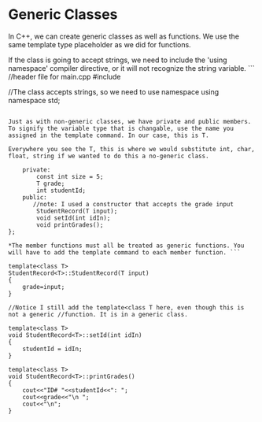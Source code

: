 # Generic Classes

In C++, we can create generic classes as well as functions. We use the same template type placeholder as we did for functions.

If the class is going to accept strings, we need to include the 'using namespace' compiler directive, or it will not recognize the string variable. ``` //header file for main.cpp #include

//The class accepts strings, so we need to use namespace
using namespace std;

```

Just as with non-generic classes, we have private and public members. To signify the variable type that is changable, use the name you assigned in the template command. In our case, this is T.

Everywhere you see the T, this is where we would substitute int, char, float, string if we wanted to do this a no-generic class.

    private:
        const int size = 5;
        T grade;
        int studentId;
    public:
       //note: I used a constructor that accepts the grade input
        StudentRecord(T input);
        void setId(int idIn);
        void printGrades();
};

*The member functions must all be treated as generic functions. You will have to add the template command to each member function. ```

template<class T>
StudentRecord<T>::StudentRecord(T input)
{
    grade=input;
}

//Notice I still add the template<class T here, even though this is not a generic //function. It is in a generic class. 

template<class T>
void StudentRecord<T>::setId(int idIn)
{
    studentId = idIn;
}

template<class T>
void StudentRecord<T>::printGrades()
{
    cout<<"ID# "<<studentId<<": ";
    cout<<grade<<"\n ";
    cout<<"\n";
}

```